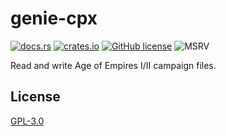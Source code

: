 # genie-cpx

[![docs.rs](https://img.shields.io/badge/docs.rs-genie--cpx-blue?style=flat-square&color=blue)](https://docs.rs/genie-cpx/)
[![crates.io](https://img.shields.io/crates/v/genie-cpx.svg?style=flat-square&color=orange)](https://crates.io/crates/genie-cpx)
[![GitHub license](https://img.shields.io/github/license/SiegeEngineers/genie-rs?style=flat-square&color=darkred)](https://github.com/SiegeEngineers/genie-rs/blob/default/LICENSE.md)
![MSRV](https://img.shields.io/badge/MSRV-1.64.0%2B-blue?style=flat-square)

Read and write Age of Empires I/II campaign files.

## License

[GPL-3.0](../../LICENSE.md)
